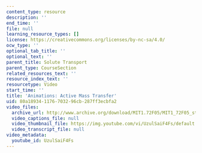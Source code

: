 ```yaml
---
content_type: resource
description: ''
end_time: ''
file: null
learning_resource_types: []
license: https://creativecommons.org/licenses/by-nc-sa/4.0/
ocw_type: ''
optional_tab_title: ''
optional_text: ''
parent_title: Solute Transport
parent_type: CourseSection
related_resources_text: ''
resource_index_text: ''
resourcetype: Video
start_time: ''
title: 'Animations: Active Mass Transfer'
uid: 80a18934-1176-7032-96cb-287ff3ecbfa2
video_files:
  archive_url: http://www.archive.org/download/MIT1.72F05/MIT1_72F05_st_advective_220k.mp4
  video_captions_file: null
  video_thumbnail_file: https://img.youtube.com/vi/UzulSaiF4Fs/default.jpg
  video_transcript_file: null
video_metadata:
  youtube_id: UzulSaiF4Fs
---
```

